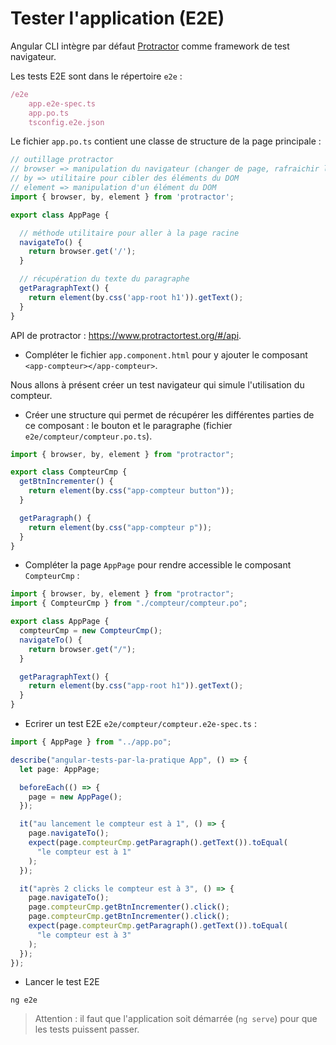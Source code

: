 # Tester l'application (E2E)

Angular CLI intègre par défaut [Protractor](https://www.protractortest.org/#/) comme framework de test navigateur.

Les tests E2E sont dans le répertoire `e2e` :

```ts
/e2e
    app.e2e-spec.ts
    app.po.ts
    tsconfig.e2e.json
```

Le fichier `app.po.ts` contient une classe de structure de la page principale :

```ts
// outillage protractor
// browser => manipulation du navigateur (changer de page, rafraichir la page, ...)
// by => utilitaire pour cibler des éléments du DOM
// element => manipulation d'un élément du DOM
import { browser, by, element } from 'protractor';

export class AppPage {

  // méthode utilitaire pour aller à la page racine
  navigateTo() {
    return browser.get('/');
  }

  // récupération du texte du paragraphe
  getParagraphText() {
    return element(by.css('app-root h1')).getText();
  }
}
```

API de protractor : https://www.protractortest.org/#/api.

* Compléter le fichier `app.component.html` pour y ajouter le composant `<app-compteur></app-compteur>`.

Nous allons à présent créer un test navigateur qui simule l'utilisation du compteur.

* Créer une structure qui permet de récupérer les différentes parties de ce composant : le bouton et le paragraphe (fichier `e2e/compteur/compteur.po.ts`).

```ts
import { browser, by, element } from "protractor";

export class CompteurCmp {
  getBtnIncrementer() {
    return element(by.css("app-compteur button"));
  }

  getParagraph() {
    return element(by.css("app-compteur p"));
  }
}
```

* Compléter la page `AppPage` pour rendre accessible le composant `CompteurCmp` :


```ts
import { browser, by, element } from "protractor";
import { CompteurCmp } from "./compteur/compteur.po";

export class AppPage {
  compteurCmp = new CompteurCmp();
  navigateTo() {
    return browser.get("/");
  }

  getParagraphText() {
    return element(by.css("app-root h1")).getText();
  }
}

```

* Ecrirer un test E2E `e2e/compteur/compteur.e2e-spec.ts` :

```ts
import { AppPage } from "../app.po";

describe("angular-tests-par-la-pratique App", () => {
  let page: AppPage;

  beforeEach(() => {
    page = new AppPage();
  });

  it("au lancement le compteur est à 1", () => {
    page.navigateTo();
    expect(page.compteurCmp.getParagraph().getText()).toEqual(
      "le compteur est à 1"
    );
  });

  it("après 2 clicks le compteur est à 3", () => {
    page.navigateTo();
    page.compteurCmp.getBtnIncrementer().click();
    page.compteurCmp.getBtnIncrementer().click();
    expect(page.compteurCmp.getParagraph().getText()).toEqual(
      "le compteur est à 3"
    );
  });
});
```

* Lancer le test E2E

```
ng e2e
```

> Attention : il faut que l'application soit démarrée (`ng serve`) pour que les tests puissent passer.